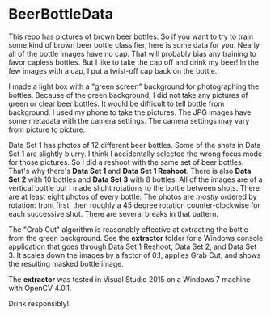 # BeerBottleData

This repo has pictures of brown beer bottles.  So if you want to try to train some kind of brown beer bottle classifier, here is some data for you.  Nearly all of the bottle images have no cap.  That will probably bias any training to favor capless bottles.  But I like to take the cap off and drink my beer!  In the few images with a cap, I put a twist-off cap back on the bottle.

I made a light box with a "green screen" background for photographing the bottles.  Because of the green background, I did not take any pictures of green or clear beer bottles.  It would be difficult to tell bottle from background.  I used my phone to take the pictures.  The JPG images have some metadata with the camera settings.  The camera settings may vary from picture to picture.

Data Set 1 has photos of 12 different beer bottles.  Some of the shots in Data Set 1 are slightly blurry.  I think I accidentally selected the wrong focus mode for those pictures.  So I did a reshoot with the same set of beer bottles.  That's why there's **Data Set 1** and **Data Set 1 Reshoot**.  There is also **Data Set 2** with 10 bottles and **Data Set 3** with 8 bottles.  All of the images are of a vertical bottle but I made slight rotations to the bottle between shots.  There are at least eight photos of every bottle.  The photos are *mostly* ordered by rotation:  front first, then roughly a 45 degree rotation counter-clockwise for each successive shot.  There are several breaks in that pattern.

The "Grab Cut" algorithm is reasonably effective at extracting the bottle from the green background.  See the **extractor** folder for a Windows console application that goes through Data Set 1 Reshoot, Data Set 2, and Data Set 3.  It scales down the images by a factor of 0.1, applies Grab Cut, and shows the resulting masked bottle image.

The **extractor** was tested in Visual Studio 2015 on a Windows 7 machine with OpenCV 4.0.1.

Drink responsibly!
